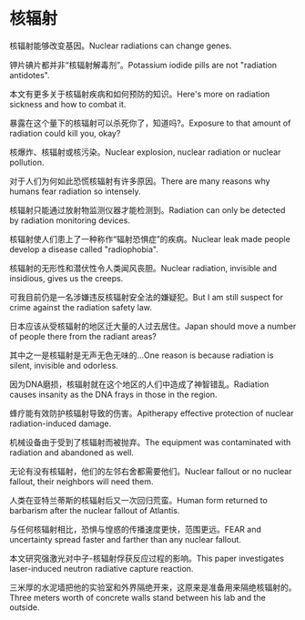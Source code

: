 # 核辐射

<p><span class="chinese">核辐射能够改变基因。</span><span class="english">Nuclear radiations can change genes.</span></p>

<p><span class="chinese">钾片碘片都并非“核辐射解毒剂”。</span><span class="english">Potassium iodide pills are not "radiation antidotes".</span></p>

<p><span class="chinese">本文有更多关于核辐射疾病和如何预防的知识。</span><span class="english">Here's more on radiation sickness and how to combat it.</span></p>

<p><span class="chinese">暴露在这个量下的核辐射可以杀死你了，知道吗?。</span><span class="english">Exposure to that amount of radiation could kill you, okay?</span></p>

<p><span class="chinese">核爆炸、核辐射或核污染。</span><span class="english">Nuclear explosion, nuclear radiation or nuclear pollution.</span></p>

<p><span class="chinese">对于人们为何如此恐慌核辐射有许多原因。</span><span class="english">There are many reasons why humans fear radiation so intensely.</span></p>

<p><span class="chinese">核辐射只能通过放射物监测仪器才能检测到。</span><span class="english">Radiation can only be detected by radiation monitoring devices.</span></p>

<p><span class="chinese">核辐射使人们患上了一种称作“辐射恐惧症”的疾病。</span><span class="english">Nuclear leak made people develop a disease called "radiophobia".</span></p>

<p><span class="chinese">核辐射的无形性和潜伏性令人类闻风丧胆。</span><span class="english">Nuclear radiation, invisible and insidious, gives us the creeps.</span></p>

<p><span class="chinese">可我目前仍是一名涉嫌违反核辐射安全法的嫌疑犯。</span><span class="english">But I am still suspect for crime against the radiation safety law.</span></p>

<p><span class="chinese">日本应该从受核辐射的地区迁大量的人过去居住。</span><span class="english">Japan should move a number of people there from the radiant areas?</span></p>

<p><span class="chinese">其中之一是核辐射是无声无色无味的…</span><span class="english">One reason is because radiation is silent, invisible and odorless.</span></p>

<p><span class="chinese">因为DNA磨损，核辐射就在这个地区的人们中造成了神智错乱。</span><span class="english">Radiation causes insanity as the DNA frays in those in the region.</span></p>

<p><span class="chinese">蜂疗能有效防护核辐射导致的伤害。</span><span class="english">Apitherapy effective protection of nuclear radiation-induced damage.</span></p>

<p><span class="chinese">机械设备由于受到了核辐射而被抛弃。</span><span class="english">The equipment was contaminated with radiation and abandoned as well.</span></p>

<p><span class="chinese">无论有没有核辐射，他们的左邻右舍都需要他们。</span><span class="english">Nuclear fallout or no nuclear fallout, their neighbors will need them.</span></p>

<p><span class="chinese">人类在亚特兰蒂斯的核辐射后又一次回归荒蛮。</span><span class="english">Human form returned to barbarism after the nuclear fallout of Atlantis.</span></p>

<p><span class="chinese">与任何核辐射相比，恐惧与惶惑的传播速度更快，范围更远。</span><span class="english">FEAR and uncertainty spread faster and farther than any nuclear fallout.</span></p>

<p><span class="chinese">本文研究强激光对中子-核辐射俘获反应过程的影响。</span><span class="english">This paper investigates laser-induced neutron radiative capture reaction.</span></p>

<p><span class="chinese">三米厚的水泥墙把他的实验室和外界隔绝开来，这原来是准备用来隔绝核辐射的。</span><span class="english">Three meters worth of concrete walls stand between his lab and the outside.</span></p>

